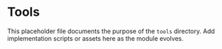 # Tools

This placeholder file documents the purpose of the `tools` directory. Add implementation scripts or assets here as the module evolves.
